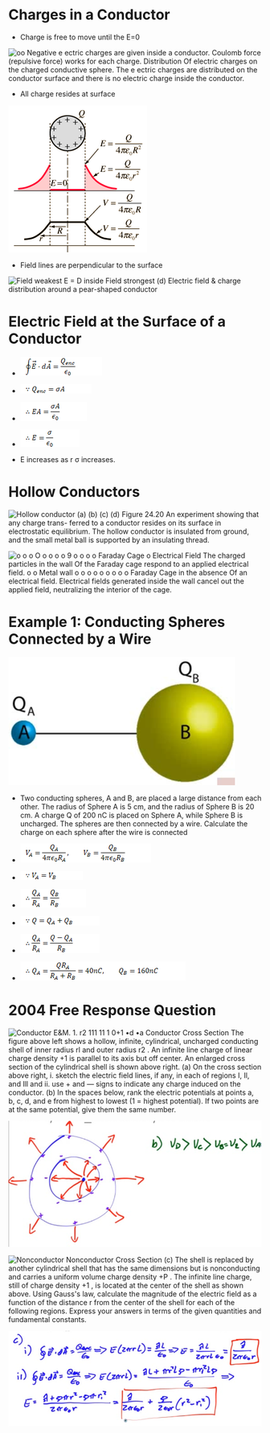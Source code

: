 # Charges in a Conductor

  -  Charge is free to move until the E=0

 ![oo Negative e ectric charges are given inside a conductor. Coulomb
 force (repulsive force) works for each charge. Distribution Of
 electric charges on the charged conductive sphere. The e ectric
 charges are distributed on the conductor surface and there is no
 electric charge inside the conductor. ](./media/image159.png)

  -  All charge resides at surface

 ![.103üt7 ](./media/image160.png)

  -  Field lines are perpendicular to the surface

 ![Field weakest E = D inside Field strongest (d) Electric field &
 charge distribution around a pear-shaped conductor
 ](./media/image161.png)

# Electric Field at the Surface of a Conductor

  -  ![C:\\266298A5\\73477446-49B2-471B-AFDD-BCD03931DCDD\_files\\image162.png](./media/image162.png)

  -  ![C:\\266298A5\\73477446-49B2-471B-AFDD-BCD03931DCDD\_files\\image163.png](./media/image163.png)

  -  ![C:\\266298A5\\73477446-49B2-471B-AFDD-BCD03931DCDD\_files\\image164.png](./media/image164.png)

  -  ![C:\\266298A5\\73477446-49B2-471B-AFDD-BCD03931DCDD\_files\\image165.png](./media/image165.png)

  -  E increases as r σ increases.

# Hollow Conductors

 ![Hollow conductor (a) (b) (c) (d) Figure 24.20 An experiment showing
 that any charge trans- ferred to a conductor resides on its surface in
 electrostatic equilibrium. The hollow conductor is insulated from
 ground, and the small metal ball is supported by an insulating thread.
 ](./media/image166.png)
 
 ![o o o O o o o o 9 o o o o Faraday Cage o Electrical Field The
 charged particles in the wall Of the Faraday cage respond to an
 applied electrical field. o o Metal wall o o o o o o o o o Faraday
 Cage in the absence Of an electrical field. Electrical fields
 generated inside the wall cancel out the applied field, neutralizing
 the interior of the cage.
 ](./media/image167.png)

# Example 1: Conducting Spheres Connected by a Wire

 ![C:\\266298A5\\73477446-49B2-471B-AFDD-BCD03931DCDD\_files\\image168.png](./media/image168.png)

  -  Two conducting spheres, A and B, are placed a large distance from
     each other. The radius of Sphere A is 5 cm, and the radius of
     Sphere B is 20 cm. A charge Q of 200 nC is placed on Sphere A,
     while Sphere B is uncharged. The spheres are then connected by a
     wire. Calculate the charge on each sphere after the wire is
     connected

  -  ![C:\\266298A5\\73477446-49B2-471B-AFDD-BCD03931DCDD\_files\\image169.png](./media/image169.png)

  -  ![C:\\266298A5\\73477446-49B2-471B-AFDD-BCD03931DCDD\_files\\image170.png](./media/image170.png)

  -  ![C:\\266298A5\\73477446-49B2-471B-AFDD-BCD03931DCDD\_files\\image171.png](./media/image171.png)

  -  ![C:\\266298A5\\73477446-49B2-471B-AFDD-BCD03931DCDD\_files\\image172.png](./media/image172.png)

  -  ![C:\\266298A5\\73477446-49B2-471B-AFDD-BCD03931DCDD\_files\\image173.png](./media/image173.png)

  -  ![C:\\266298A5\\73477446-49B2-471B-AFDD-BCD03931DCDD\_files\\image174.png](./media/image174.png)

# 2004 Free Response Question

 ![Conductor E\&M. 1. r2 111 11 1 0+1 •d •a Conductor Cross Section The
 figure above left shows a hollow, infinite, cylindrical, uncharged
 conducting shell of inner radius rl and outer radius r2 . An infinite
 line charge of linear charge density +1 is parallel to its axis but
 off center. An enlarged cross section of the cylindrical shell is
 shown above right. (a) On the cross section above right, i. sketch the
 electric field lines, if any, in each of regions I, Il, and Ill and
 ii. use + and — signs to indicate any charge induced on the conductor.
 (b) In the spaces below, rank the electric potentials at points a, b,
 c, d, and e from highest to lowest (1 = highest potential). If two
 points are at the same potential, give them the same number.
 ](./media/image175.png)
 
 ![C:\\266298A5\\73477446-49B2-471B-AFDD-BCD03931DCDD\_files\\image176.png](./media/image176.png)
 
 ![Nonconductor Nonconductor Cross Section (c) The shell is replaced by
 another cylindrical shell that has the same dimensions but is
 nonconducting and carries a uniform volume charge density +P . The
 infinite line charge, still of charge density +1 , is located at the
 center of the shell as shown above. Using Gauss's law, calculate the
 magnitude of the electric field as a function of the distance r from
 the center of the shell for each of the following regions. Express
 your answers in terms of the given quantities and fundamental
 constants.
 ](./media/image177.png)
 
 ![C:\\266298A5\\73477446-49B2-471B-AFDD-BCD03931DCDD\_files\\image178.png](./media/image178.png)
